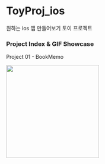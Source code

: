 # ToyProj_ios
원하는 ios 앱 만들어보기 토이 프로젝트

### Project Index & GIF Showcase ###

Project 01 - BookMemo

<img src="" width="250">
